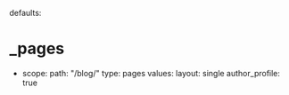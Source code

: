 defaults:
  # _pages
  - scope:
      path: "/blog/"
      type: pages
    values:
      layout: single
      author_profile: true
